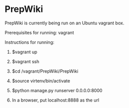 # PrepWiki

PrepWiki is currently being run on an Ubuntu vagrant box.

Prerequisites for running:
vagrant


Instructions for running:
1. $vagrant up
2. $vagrant ssh
4. $cd /vagrant/PrepWiki/PrepWiki
5. $source virtenv/bin/activate
6. $python manage.py runserver 0.0.0.0:8000

7. In a browser, put localhost:8888 as the url
